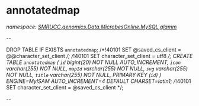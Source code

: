 ﻿# annotatedmap
_namespace: [SMRUCC.genomics.Data.MicrobesOnline.MySQL.glamm](./index.md)_

--
 
 DROP TABLE IF EXISTS `annotatedmap`;
 /*!40101 SET @saved_cs_client = @@character_set_client */;
 /*!40101 SET character_set_client = utf8 */;
 CREATE TABLE `annotatedmap` (
 `id` bigint(20) NOT NULL AUTO_INCREMENT,
 `icon` varchar(255) NOT NULL,
 `mapId` varchar(255) NOT NULL,
 `svg` varchar(255) NOT NULL,
 `title` varchar(255) NOT NULL,
 PRIMARY KEY (`id`)
 ) ENGINE=MyISAM AUTO_INCREMENT=4 DEFAULT CHARSET=latin1;
 /*!40101 SET character_set_client = @saved_cs_client */;
 
 --




